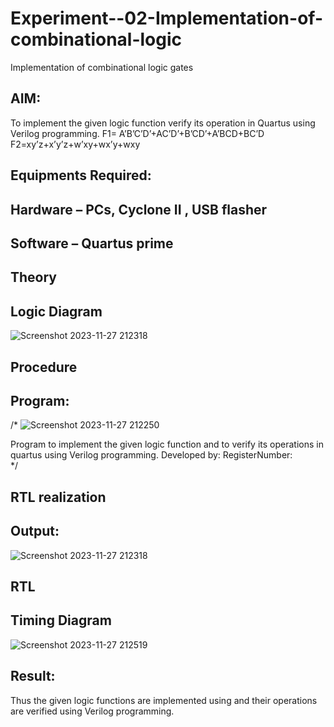 # Experiment--02-Implementation-of-combinational-logic
Implementation of combinational logic gates
 
## AIM:
To implement the given logic function verify its operation in Quartus using Verilog programming.
 F1= A’B’C’D’+AC’D’+B’CD’+A’BCD+BC’D
F2=xy’z+x’y’z+w’xy+wx’y+wxy
 
 
 
## Equipments Required:
## Hardware – PCs, Cyclone II , USB flasher
## Software – Quartus prime


## Theory
 

## Logic Diagram
![Screenshot 2023-11-27 212318](https://github.com/MangariDeeraj/Experiment--02-Implementation-of-combinational-logic-/assets/149365485/1cfb184d-a2a4-4e43-a446-d31396e5a093)

## Procedure
## Program:
/*
![Screenshot 2023-11-27 212250](https://github.com/MangariDeeraj/Experiment--02-Implementation-of-combinational-logic-/assets/149365485/dc61dae4-6283-4269-8733-84d1cd44a7f0)

Program to implement the given logic function and to verify its operations in quartus using Verilog programming.
Developed by: 
RegisterNumber:  
*/
## RTL realization

## Output:
![Screenshot 2023-11-27 212318](https://github.com/MangariDeeraj/Experiment--02-Implementation-of-combinational-logic-/assets/149365485/22e32887-73c8-4444-8aa4-aa10f4836763)

## RTL
## Timing Diagram
![Screenshot 2023-11-27 212519](https://github.com/MangariDeeraj/Experiment--02-Implementation-of-combinational-logic-/assets/149365485/6bd02cfc-40d4-4582-9523-704b33e1cd25)

## Result:
Thus the given logic functions are implemented using  and their operations are verified using Verilog programming.
